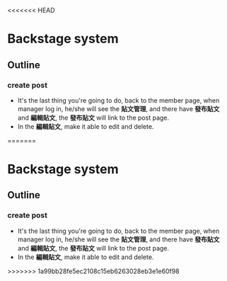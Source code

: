 <<<<<<< HEAD
<h1>
Backstage system
</h1>

<h2>
Outline
</h2>

### create post

<p>

*  It's the last thing you're going to do, back to the member page, when manager log in, he/she will see the **貼文管理**, and there have **發布貼文** and **編輯貼文**, the  **發布貼文** will link to the post page.
*  In the **編輯貼文**, make it able to edit and delete.

</p>
=======
<h1>
Backstage system
</h1>

<h2>
Outline
</h2>

### create post

<p>

*  It's the last thing you're going to do, back to the member page, when manager log in, he/she will see the **貼文管理**, and there have **發布貼文** and **編輯貼文**, the  **發布貼文** will link to the post page.
*  In the **編輯貼文**, make it able to edit and delete.

</p>
>>>>>>> 1a99bb28fe5ec2108c15eb6263028eb3e1e60f98
